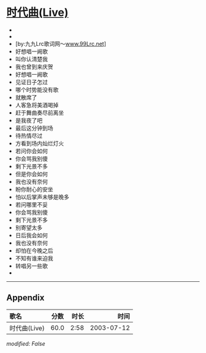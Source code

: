 # [时代曲(Live)](https://music.163.com/song?id=31234194)

* 
* 
* [by:九九Lrc歌词网～www.99Lrc.net]
* 好想唱一阙歌
* 叫你认清楚我
* 我也曾到来庆贺
* 好想唱一阙歌
* 见证日子怎过
* 哪个时势能没有歌
* 就散席了
* 人客急将美酒喝掉
* 赶于舞曲奏尽前离坐
* 是我夜了吧
* 最后这分钟到场
* 待热情尽过
* 方看到场内灿烂灯火
* 若问你会如何
* 你会骂我别傻
* 剩下光景不多
* 但是你会如何
* 我也没有奈何
* 盼你耐心的安坐
* 怕以后掌声未够是晚多
* 若问哪里不妥
* 你会骂我别傻
* 剩下光景不多
* 别寄望太多
* 日后我会如何
* 我也没有奈何
* 却怕在今晚之后
* 不知有谁来迫我
* 转唱另一些歌
* 


---

## Appendix

|歌名|分数|时长|时间|
|:---|:---:|---:|---:|
|时代曲(Live)|60.0|2:58|2003-07-12

*modified: False*